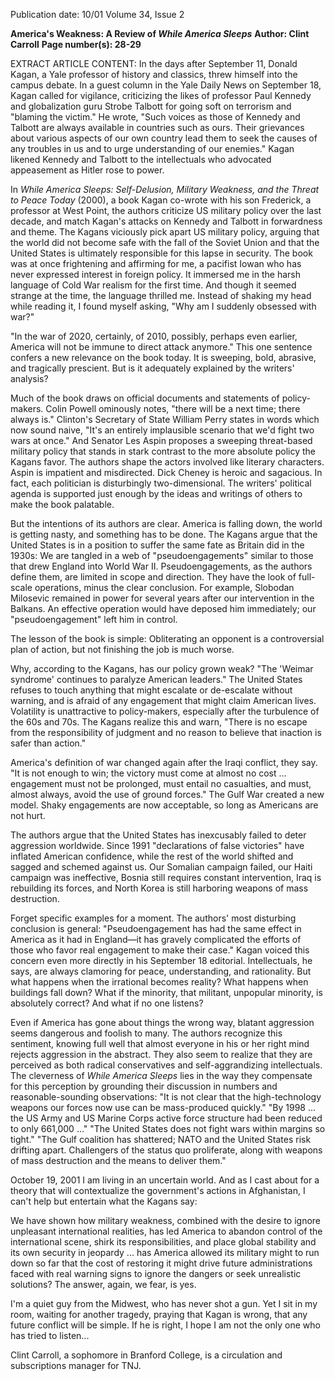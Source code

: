 Publication date: 10/01
Volume 34, Issue 2

**America's Weakness: A Review of *While America Sleeps***
**Author: Clint Carroll**
**Page number(s): 28-29**

EXTRACT ARTICLE CONTENT:
In the days after September 11, Donald Kagan, a Yale professor of history and classics, threw himself into the campus debate. In a guest column in the Yale Daily News on September 18, Kagan called for vigilance, criticizing the likes of professor Paul Kennedy and globalization guru Strobe Talbott for going soft on terrorism and "blaming the victim." He wrote, "Such voices as those of Kennedy and Talbott are always available in countries such as ours. Their grievances about various aspects of our own country lead them to seek the causes of any troubles in us and to urge understanding of our enemies." Kagan likened Kennedy and Talbott to the intellectuals who advocated appeasement as Hitler rose to power.

In *While America Sleeps: Self-Delusion, Military Weakness, and the Threat to Peace Today* (2000), a book Kagan co-wrote with his son Frederick, a professor at West Point, the authors criticize US military policy over the last decade, and match Kagan's attacks on Kennedy and Talbott in forwardness and theme. The Kagans viciously pick apart US military policy, arguing that the world did not become safe with the fall of the Soviet Union and that the United States is ultimately responsible for this lapse in security. The book was at once frightening and affirming for me, a pacifist Iowan who has never expressed interest in foreign policy. It immersed me in the harsh language of Cold War realism for the first time. And though it seemed strange at the time, the language thrilled me. Instead of shaking my head while reading it, I found myself asking, "Why am I suddenly obsessed with war?"

"In the war of 2020, certainly, of 2010, possibly, perhaps even earlier, America will not be immune to direct attack anymore." This one sentence confers a new relevance on the book today. It is sweeping, bold, abrasive, and tragically prescient. But is it adequately explained by the writers' analysis?

Much of the book draws on official documents and statements of policy-makers. Colin Powell ominously notes, "there will be a next time; there always is." Clinton's Secretary of State William Perry states in words which now sound naive, "It's an entirely implausible scenario that we'd fight two wars at once." And Senator Les Aspin proposes a sweeping threat-based military policy that stands in stark contrast to the more absolute policy the Kagans favor. The authors shape the actors involved like literary characters. Aspin is impatient and misdirected. Dick Cheney is heroic and sagacious. In fact, each politician is disturbingly two-dimensional. The writers' political agenda is supported just enough by the ideas and writings of others to make the book palatable.


But the intentions of its authors are clear. America is falling down, the world is getting nasty, and something has to be done. The Kagans argue that the United States is in a position to suffer the same fate as Britain did in the 1930s: We are tangled in a web of "pseudoengagements" similar to those that drew England into World War II. Pseudoengagements, as the authors define them, are limited in scope and direction. They have the look of full-scale operations, minus the clear conclusion. For example, Slobodan Milosevic remained in power for several years after our intervention in the Balkans. An effective operation would have deposed him immediately; our "pseudoengagement" left him in control.

The lesson of the book is simple: Obliterating an opponent is a controversial plan of action, but not finishing the job is much worse.

Why, according to the Kagans, has our policy grown weak? "The 'Weimar syndrome' continues to paralyze American leaders." The United States refuses to touch anything that might escalate or de-escalate without warning, and is afraid of any engagement that might claim American lives. Volatility is unattractive to policy-makers, especially after the turbulence of the 60s and 70s. The Kagans realize this and warn, "There is no escape from the responsibility of judgment and no reason to believe that inaction is safer than action."


America's definition of war changed again after the Iraqi conflict, they say. "It is not enough to win; the victory must come at almost no cost ... engagement must not be prolonged, must entail no casualties, and must, almost always, avoid the use of ground forces." The Gulf War created a new model. Shaky engagements are now acceptable, so long as Americans are not hurt.


The authors argue that the United States has inexcusably failed to deter aggression worldwide. Since 1991 "declarations of false victories" have inflated American confidence, while the rest of the world shifted and sagged and schemed against us. Our Somalian campaign failed, our Haiti campaign was ineffective, Bosnia still requires constant intervention, Iraq is rebuilding its forces, and North Korea is still harboring weapons of mass destruction.

Forget specific examples for a moment. The authors' most disturbing conclusion is general: "Pseudoengagement has had the same effect in America as it had in England—it has gravely complicated the efforts of those who favor real engagement to make their case." Kagan voiced this concern even more directly in his September 18 editorial. Intellectuals, he says, are always clamoring for peace, understanding, and rationality. But what happens when the irrational becomes reality? What happens when buildings fall down? What if the minority, that militant, unpopular minority, is absolutely correct? And what if no one listens?


Even if America has gone about things the wrong way, blatant aggression seems dangerous and foolish to many. The authors recognize this sentiment, knowing full well that almost everyone in his or her right mind rejects aggression in the abstract. They also seem to realize that they are perceived as both radical conservatives and self-aggrandizing intellectuals. The cleverness of *While America Sleeps* lies in the way they compensate for this perception by grounding their discussion in numbers and reasonable-sounding observations: "It is not clear that the high-technology weapons our forces now use can be mass-produced quickly." "By 1998 ... the US Army and US Marine Corps active force structure had been reduced to only 661,000 ..." "The United States does not fight wars within margins so tight." "The Gulf coalition has shattered; NATO and the United States risk drifting apart. Challengers of the status quo proliferate, along with weapons of mass destruction and the means to deliver them."


October 19, 2001
I am living in an uncertain world. And as I cast about for a theory that will contextualize the government's actions in Afghanistan, I can't help but entertain what the Kagans say:

We have shown how military weakness, combined with the desire to ignore unpleasant international realities, has led America to abandon control of the international scene, shirk its responsibilities, and place global stability and its own security in jeopardy ... has America allowed its military might to run down so far that the cost of restoring it might drive future administrations faced with real warning signs to ignore the dangers or seek unrealistic solutions? The answer, again, we fear, is yes.

I'm a quiet guy from the Midwest, who has never shot a gun. Yet I sit in my room, waiting for another tragedy, praying that Kagan is wrong, that any future conflict will be simple. If he is right, I hope I am not the only one who has tried to listen...

Clint Carroll, a sophomore in Branford College, is a circulation and subscriptions manager for TNJ.